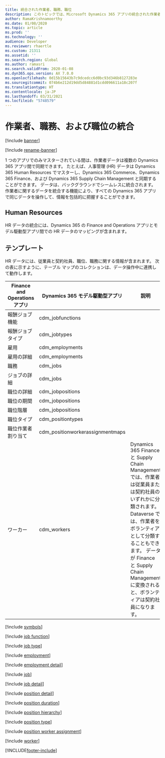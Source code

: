 ```yaml
---
title: 統合された作業者、職務、職位
description: このトピックでは、Microsoft Dynamics 365 アプリの統合された作業者データに関する情報を提供します。
author: RamaKrishnamoorthy
ms.date: 01/08/2020
ms.topic: article
ms.prod: ''
ms.technology: ''
audience: Developer
ms.reviewer: rhaertle
ms.custom: 21311
ms.assetid: ''
ms.search.region: Global
ms.author: ramasri
ms.search.validFrom: 2020-01-08
ms.dyn365.ops.version: AX 7.0.0
ms.openlocfilehash: 0d15b15643b7c9dcedcc6d0bc93d346b8127283e
ms.sourcegitcommit: 074b6e212d19dd5d84881d1cdd096611a18c207f
ms.translationtype: HT
ms.contentlocale: ja-JP
ms.lasthandoff: 03/31/2021
ms.locfileid: "5748579"
---
```

# <a name="integrated-worker-job-and-position"></a>作業者、職務、および職位の統合

[!include [banner](../../includes/banner.md)]

[!include [rename-banner](~/includes/cc-data-platform-banner.md)]



1 つのアプリでのみマスターされている間は、作業者データは複数の Dynamics 365 アプリ間で同期できます。 たとえば、人事管理 (HR) データは Dynamics 365 Human Resources でマスターし、Dynamics 365 Commerce、Dynamics 365 Finance、および Dynamics 365 Supply Chain Management と同期することができます。 データは、バックグラウンドでシームレスに統合されます。 作業者に関するデータを統合する機能により、すべての Dynamics 365 アプリで同じデータを操作して、情報を包括的に把握することができます。

## <a name="human-resources"></a>Human Resources

HR データの統合には、Dynamics 365 の Finance and Operations アプリとモデル駆動型アプリ間での HR データのマッピングが含まれます。

## <a name="templates"></a>テンプレート

HR データには、従業員と契約社員、職位、職務に関する情報が含まれます。 次の表に示すように、テーブル マップのコレクションは、データ操作中に連携して動作します。

| Finance and Operations アプリ | Dynamics 365 モデル駆動型アプリ | 説明 |
|-----------------------------|----------------------------------|-------------|
| 報酬ジョブ機能 | cdm\_jobfunctions | |
| 報酬ジョブ タイプ | cdm\_jobtypes | |
| 雇用 | cdm\_employments | |
| 雇用の詳細 | cdm\_employments | |
| 職務 | cdm\_jobs | |
| ジョブの詳細 | cdm\_jobs | |
| 職位の詳細 | cdm\_jobpositions | |
| 職位の期間 | cdm\_jobpositions | |
| 職位階層 | cdm\_jobpositions | |
| 職位タイプ | cdm\_positiontypes | |
| 職位作業者割り当て | cdm\_positionworkerassignmentmaps | |
| ワーカー | cdm\_workers | Dynamics 365 Finance と Supply Chain Management では、作業者は従業員または契約社員のいずれかに分類されます。 Dataverse では、作業者をボランティアとして分類することもできます。 データが Finance と Supply Chain Management に変換されると、ボランティアは契約社員になります。 |

[!include [symbols](../../includes/dual-write-symbols.md)]

[!include [job function](includes/JobFunction-cdm-jobfunctions.md)]

[!include [job type](includes/JobType-cdm-jobtypes.md)]

[!include [employment](includes/Employment-cdm-employments.md)]

[!include [employment detail](includes/EmploymentDetail-cdm-employments.md)]

[!include [job](includes/Job-cdm-jobs.md)]

[!include [job detail](includes/JobDetail-cdm-jobs.md)]

[!include [position detail](includes/PositionDetail-cdm-jobpositions.md)]

[!include [position duration](includes/PositionDuration-cdm-jobpositions.md)]

[!include [position hierarchy](includes/PositionHierarchy-cdm-jobpositions.md)]

[!include [position type](includes/PositionType-cdm-positiontypes.md)]

[!include [position worker assignment](includes/PositionWorkerAssignment-cdm-positionworkerassignmentmaps.md)]

[!include [worker](includes/Worker-cdm-workers.md)]


[!INCLUDE[footer-include](../../../../includes/footer-banner.md)]
